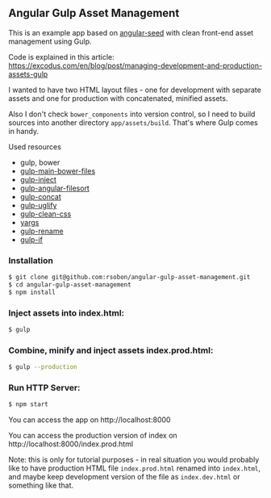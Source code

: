 ## Angular Gulp Asset Management

This is an example app based on [angular-seed](https://github.com/angular/angular-seed) with clean front-end asset management using Gulp.

Code is explained in this article: https://excodus.com/en/blog/post/managing-development-and-production-assets-gulp

I wanted to have two HTML layout files - one for development with separate assets and one for production with concatenated, minified assets.

Also I don't check `bower_components` into version control, so I need to build sources into another directory `app/assets/build`. That's where Gulp comes in handy.

Used resources
* gulp, bower
* [gulp-main-bower-files](https://www.npmjs.com/package/gulp-main-bower-files/)
* [gulp-inject](https://www.npmjs.com/package/gulp-inject/)
* [gulp-angular-filesort](https://www.npmjs.com/package/gulp-angular-filesort/)
* [gulp-concat](https://www.npmjs.com/package/gulp-concat/)
* [gulp-uglify](https://www.npmjs.com/package/gulp-uglify)
* [gulp-clean-css](https://www.npmjs.com/package/gulp-clean-css/)
* [yargs](https://www.npmjs.com/package/yargs)
* [gulp-rename](https://www.npmjs.com/package/gulp-rename/)
* [gulp-if](https://www.npmjs.com/package/gulp-if/)

### Installation

```bash
$ git clone git@github.com:rsobon/angular-gulp-asset-management.git
$ cd angular-gulp-asset-management
$ npm install
```

### Inject assets into index.html:

```bash
$ gulp
```

### Combine, minify and inject assets index.prod.html:

```bash
$ gulp --production
```

### Run HTTP Server:

```bash
$ npm start
```

You can access the app on http://localhost:8000

You can access the production version of index on http://localhost:8000/index.prod.html

Note: this is only for tutorial purposes - in real situation you would probably like to have production HTML file `index.prod.html` renamed into `index.html`, and maybe keep development version of the file as `index.dev.html` or something like that.  
